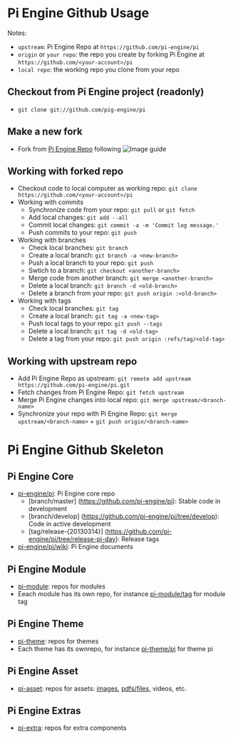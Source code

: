 Pi Engine Github Usage
======================

Notes:
* ```upstream```: Pi Engine Repo at ```https://github.com/pi-engine/pi```
* ```origin``` or ```your repo```: the repo you create by forking Pi Engine at ```https://github.com/<your-account>/pi```
* ```local repo```: the working repo you clone from your repo 

Checkout from Pi Engine project (readonly)
------------------------------------------
* ```git clone git://github.com/pig-engine/pi```

Make a new fork
---------------
* Fork from [Pi Engine Repo](https://github.com/pi-engine/pi) following ![Image guide](https://raw.github.com/pi-asset/image/master/git-fork.png)


Working with forked repo
------------------------
* Checkout code to local computer as working repo: ```git clone https://github.com/<your-account>/pi```
* Working with commits
  * Synchronize code from your repo: ```git pull``` or ```git fetch```
  * Add local changes: ```git add --all```
  * Commit local changes: ```git commit -a -m 'Commit log message.'```
  * Push commits to your repo: ```git push```
* Working with branches
  * Check local branches: ```git branch```
  * Create a local branch: ```git branch -a <new-branch>```
  * Push a local branch to your repo: ```git push```
  * Swtich to a branch: ```git checkout <another-branch>```
  * Merge code from another branch: ```git merge <another-branch>```
  * Delete a local branch: ```git branch -d <old-branch>```
  * Delete a branch from your repo: ```git push origin :<old-branch>```
* Working with tags
  * Check local branches: ```git tag```
  * Create a local branch: ```git tag -a <new-tag>```
  * Push local tags to your repo: ```git push --tags```
  * Delete a local branch: ```git tag -d <old-tag>```
  * Delete a tag from your repo: ```git push origin :refs/tag/<old-tag>```

Working with upstream repo
--------------------------
* Add Pi Engine Repo as upstream: ```git remote add upstream https://github.com/pi-engine/pi.git```
* Fetch changes from Pi Engine Repo: ```git fetch upstream```
* Merge Pi Engine changes into local repo: ```git merge upstream/<branch-name>```
* Synchronize your repo with Pi Engine Repo: ```git merge upstream/<branch-name>``` + ```git push origin/<branch-name>```


Pi Engine Github Skeleton
=========================

Pi Engine Core
----------------
* [pi-engine/pi](https://github.com/pi-engine/pi): Pi Engine core repo
  * [branch/master] (https://github.com/pi-engine/pi): Stable code in development
  * [branch/develop] (https://github.com/pi-engine/pi/tree/develop): Code in active development
  * [tag/release-{20130314}] (https://github.com/pi-engine/pi/tree/release-pi-day): Release tags
* [pi-engine/pi/wiki](https://github.com/pi-engine/pi/wiki): Pi Engine documents


Pi Engine Module
----------------
* [pi-module](https://github.com/pi-module): repos for modules
* Eeach module has its own repo, for instance [pi-module/tag](https://github.com/pi-module/tag) for module tag

Pi Engine Theme
---------------
* [pi-theme](https://github.com/pi-theme): repos for themes
* Each theme has its ownrepo, for instance [pi-theme/pi](https://github.com/pi-theme/pi) for theme pi

Pi Engine Asset
---------------
* [pi-asset](https://github.com/pi-asset): repos for assets: [images](https://github.com/pi-asset/image), [pdfs/files](https://github.com/pi-asset/file), videos, etc.
 
Pi Engine Extras
----------------
* [pi-extra](https://github.com/pi-extra): repos for extra components
